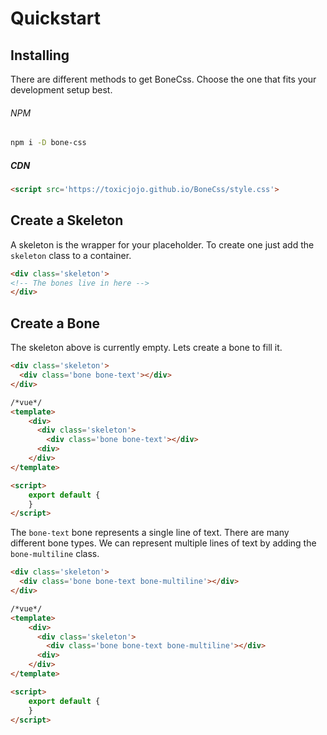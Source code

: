 # Quickstart

## Installing

There are different methods to get BoneCss. Choose the one that fits your development setup best.

###### NPM

```bash
npm i -D bone-css
```

##### CDN

```html
<script src='https://toxicjojo.github.io/BoneCss/style.css'>
```


## Create a Skeleton

A skeleton is the wrapper for your placeholder. To create one just add the `skeleton` class to a container.

```html
<div class='skeleton'>
<!-- The bones live in here -->
</div>
```

## Create a Bone

The skeleton above is currently empty. Lets create a bone to fill it.


```html
<div class='skeleton'>
  <div class='bone bone-text'></div>
</div>
```

```html
/*vue*/
<template>
    <div>
      <div class='skeleton'>
        <div class='bone bone-text'></div>
      <div>
    </div>
</template>

<script>
    export default {
    }
</script>
```

The `bone-text` bone represents a single line of text. There are many different bone types. We can represent multiple lines of text by adding the `bone-multiline` class.

```html
<div class='skeleton'>
  <div class='bone bone-text bone-multiline'></div>
</div>
```

```html
/*vue*/
<template>
    <div>
      <div class='skeleton'>
        <div class='bone bone-text bone-multiline'></div>
      <div>
    </div>
</template>

<script>
    export default {
    }
</script>
```
